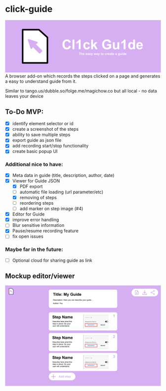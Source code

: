 # click-guide
![](/logo/github-banner.png)
A browser add-on which records the steps clicked on a page and generates a easy to understand guide from it.

Similar to tango.us/dubble.so/folge.me/magichow.co but all local - no data leaves your device

## To-Do MVP:
- [x] identify element selector or id
- [x] create a screenshot of the steps
- [x] ability to save multiple steps
- [x] export guide as json file
- [x] add recording start/stop functionality
- [x] create basic popup UI

### Additional nice to have:
- [x] Meta data in guide (title, description, author, date)
- [x] Viewer for Guide JSON
    - [x] PDF export
    - [ ] automatic file loading (url parameter/etc)
    - [x] removing of steps
    - [ ] reordering steps
    - [ ] add marker on step image (#4)
- [x] Editor for Guide
- [x] improve error handling
- [ ] Blur sensitive information
- [x] Pause/resume recording feature
- [ ] fix open issues

### Maybe far in the future:
- [ ] Optional cloud for sharing guide as link

## Mockup editor/viewer
![](/logo/mockup-viewer-editor.jpg)